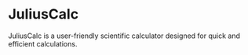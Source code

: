 # JuliusCalc
JuliusCalc is a user-friendly scientific calculator designed for quick and efficient calculations. 
